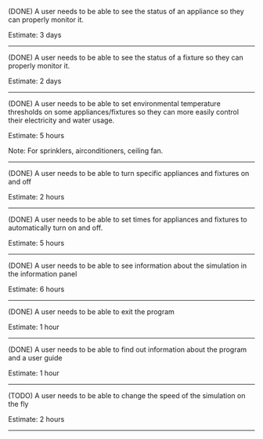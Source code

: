 (DONE)
A user needs to be able to see the status of an appliance so they can properly monitor it.

Estimate: 3 days

------------------------

(DONE)
A user needs to be able to see the status of a fixture so they can properly monitor it.

Estimate: 2 days

------------------------
(DONE)
A user needs to be able to set environmental temperature thresholds on some appliances/fixtures so they can more easily control their electricity and water usage. 

Estimate: 5 hours

Note: For sprinklers, airconditioners, ceiling fan.

------------------------
(DONE)
A user needs to be able to turn specific appliances and fixtures on and off

Estimate: 2 hours

------------------------
(DONE)
A user needs to be able to set times for appliances and fixtures to automatically turn on and off.

Estimate: 5 hours

------------------------

(DONE) 
A user needs to be able to see information about the simulation in the information panel

Estimate: 6 hours

------------------------

(DONE) 
A user needs to be able to exit the program 

Estimate: 1 hour

-------------------------

(DONE)
A user needs to be able to find out information about the program and a user guide

Estimate: 1 hour

-------------------------

(TODO) 
A user needs to be able to change the speed of the simulation on the fly 

Estimate: 2 hours

-------------------------
